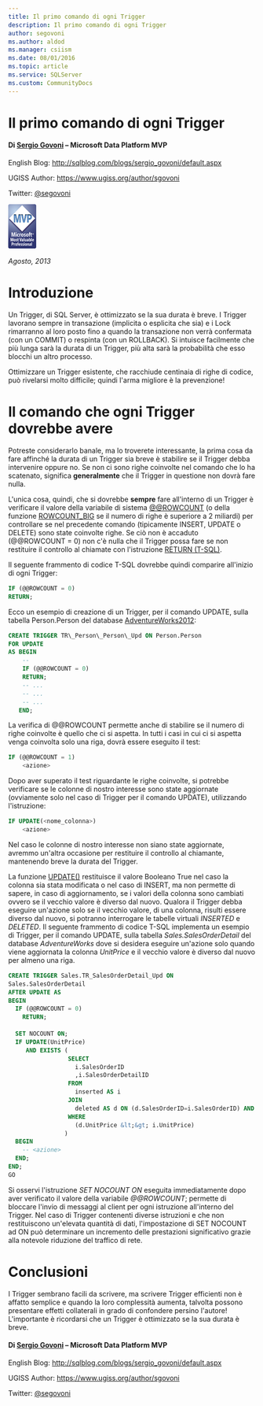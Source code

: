 ```yaml
---
title: Il primo comando di ogni Trigger
description: Il primo comando di ogni Trigger
author: segovoni
ms.author: aldod
ms.manager: csiism
ms.date: 08/01/2016
ms.topic: article
ms.service: SQLServer
ms.custom: CommunityDocs
---
```


# Il primo comando di ogni Trigger

#### Di [Sergio Govoni](https://mvp.microsoft.com/en-us/PublicProfile/4029181?fullName=Sergio%20Govoni) – Microsoft Data Platform MVP

English Blog: <http://sqlblog.com/blogs/sergio_govoni/default.aspx>

UGISS Author: <https://www.ugiss.org/author/sgovoni>

Twitter: [@segovoni](https://twitter.com/segovoni)

![](./img/Il-primo-comando-di-ogni-Trigger/image1.png)


*Agosto, 2013*

Introduzione
============

Un Trigger, di SQL Server, è ottimizzato se la sua durata è breve. I Trigger lavorano sempre in transazione (implicita o esplicita che sia) e i Lock rimarranno al loro posto fino a quando la transazione non verrà confermata (con un COMMIT) o respinta (con un ROLLBACK). Si intuisce facilmente che più lunga sarà la durata di un Trigger, più alta sarà la probabilità che esso blocchi un altro processo.

Ottimizzare un Trigger esistente, che racchiude centinaia di righe di codice, può rivelarsi molto difficile; quindi l'arma migliore è la prevenzione!

Il comando che ogni Trigger dovrebbe avere
==========================================

Potreste considerarlo banale, ma lo troverete interessante, la prima cosa da fare affinché la durata di un Trigger sia breve è stabilire se il Trigger debba intervenire oppure no. Se non ci sono righe coinvolte nel comando che lo ha scatenato, significa **generalmente** che il Trigger in questione non dovrà fare nulla.

L'unica cosa, quindi, che si dovrebbe **sempre** fare all'interno di un Trigger è verificare il valore della variabile di sistema [@@ROWCOUNT](http://technet.microsoft.com/it-it/library/ms187316.aspx) (o della funzione [ROWCOUNT\_BIG](http://technet.microsoft.com/it-it/library/ms181406.aspx) se il numero di righe è superiore a 2 miliardi) per controllare se nel precedente comando (tipicamente INSERT, UPDATE o DELETE) sono state coinvolte righe. Se ciò non è accaduto (@@ROWCOUNT = 0) non c'è nulla che il Trigger possa fare se non restituire il controllo al chiamate con l'istruzione [RETURN (T-SQL)](http://msdn.microsoft.com/it-it/library/ms174998.aspx).

Il seguente frammento di codice T-SQL dovrebbe quindi comparire all'inizio di ogni Trigger:

```SQL
IF (@@ROWCOUNT = 0)
RETURN;
```

Ecco un esempio di creazione di un Trigger, per il comando UPDATE, sulla tabella Person.Person del database [AdventureWorks2012](http://msftdbprodsamples.codeplex.com/releases/view/55330):

```SQL
CREATE TRIGGER TR\_Person\_Person\_Upd ON Person.Person
FOR UPDATE
AS BEGIN
    --
    IF (@@ROWCOUNT = 0)
    RETURN;
    -- ...
    -- ...
    -- ...
   END;
```

La verifica di @@ROWCOUNT permette anche di stabilire se il numero di righe coinvolte è quello che ci si aspetta. In tutti i casi in cui ci si aspetta venga coinvolta solo una riga, dovrà essere eseguito il test:

```SQL
IF (@@ROWCOUNT = 1)
    <azione>
```

Dopo aver superato il test riguardante le righe coinvolte, si potrebbe verificare se le colonne di nostro interesse sono state aggiornate (ovviamente solo nel caso di Trigger per il comando UPDATE), utilizzando l'istruzione:

```SQL
IF UPDATE(<nome_colonna>)
    <azione>
```

Nel caso le colonne di nostro interesse non siano state aggiornate, avremmo un'altra occasione per restituire il controllo al chiamante, mantenendo breve la durata del Trigger.

La funzione [UPDATE()](http://technet.microsoft.com/it-it/library/ms187326.aspx) restituisce il valore Booleano True nel caso la colonna sia stata modificata o nel caso di INSERT, ma non permette di sapere, in caso di aggiornamento, se i valori della colonna sono cambiati ovvero se il vecchio valore è diverso dal nuovo. Qualora il Trigger debba eseguire un'azione solo se il vecchio valore, di una colonna, risulti essere diverso dal nuovo, si potranno interrogare le tabelle virtuali *INSERTED* e *DELETED*. Il seguente frammento di codice T-SQL implementa un esempio di Trigger, per il comando UPDATE, sulla tabella *Sales.SalesOrderDetail* del database *AdventureWorks* dove si desidera eseguire un'azione solo quando viene aggiornata la colonna *UnitPrice* e il vecchio valore è diverso dal nuovo per almeno una riga.

```SQL
CREATE TRIGGER Sales.TR_SalesOrderDetail_Upd ON
Sales.SalesOrderDetail
AFTER UPDATE AS
BEGIN
  IF (@@ROWCOUNT = 0)
    RETURN;

  SET NOCOUNT ON;
  IF UPDATE(UnitPrice)
     AND EXISTS (
                 SELECT
                   i.SalesOrderID
                   ,i.SalesOrderDetailID
                 FROM
                   inserted AS i
                 JOIN
                   deleted AS d ON (d.SalesOrderID=i.SalesOrderID) AND (d.SalesOrderDetailID=i.SalesOrderDetailID)
                 WHERE
                   (d.UnitPrice &lt;&gt; i.UnitPrice)
                )
  BEGIN
    -- <azione>
  END;
END;
GO
```

Si osservi l'istruzione *SET NOCOUNT ON* eseguita immediatamente dopo aver verificato il valore della variabile *@@ROWCOUNT*; permette di bloccare l'invio di messaggi al client per ogni istruzione all'interno del Trigger. Nel caso di Trigger contenenti diverse istruzioni e che non restituiscono un'elevata quantità di dati, l'impostazione di SET NOCOUNT ad ON può determinare un incremento delle prestazioni significativo grazie alla notevole riduzione del traffico di rete.

Conclusioni
===========

I Trigger sembrano facili da scrivere, ma scrivere Trigger efficienti non è affatto semplice e quando la loro complessità aumenta, talvolta possono presentare effetti collaterali in grado di confondere persino l'autore! L'importante è ricordarsi che un Trigger è ottimizzato se la sua durata è breve.

#### Di [Sergio Govoni](https://mvp.microsoft.com/en-us/PublicProfile/4029181?fullName=Sergio%20Govoni) – Microsoft Data Platform MVP

English Blog: <http://sqlblog.com/blogs/sergio_govoni/default.aspx>

UGISS Author: <https://www.ugiss.org/author/sgovoni>

Twitter: [@segovoni](https://twitter.com/segovoni)
